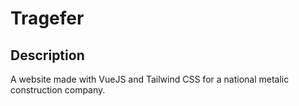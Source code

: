 # Tragefer

## Description

A website made with VueJS and Tailwind CSS for a national metalic construction company.



